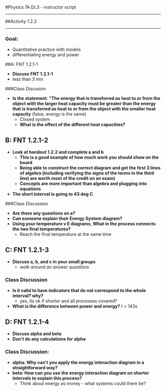 #Physics 7A DL3 - instructor script

-----------------------

##Activity 1.2.2

-----------------------

### Goal:
* Quantitative practice with models
* differentiating energy and power


##A: FNT 1.2.1-1
* **Discuss FNT 1.2.1-1**
* less than 3 min

###Class Discusion
* **Is the statement: "The energy that is transferred as heat to or from the object with the larger
heat capacity must be greater than the energy that is transferred as heat to or from the object
with the smaller heat capacity** (false, energy is the same)
	* Closed system
	* **What is the effect of the different heat capacities?**

## B: FNT 1.2.1-2
* **Look at handout 1.2.2 and complete a and b**
	* **This is a good example of how much work you should show on the board**
	* **Being able to construct the correct diagram and get the first 3 lines of algebra
	(including verifying the signs of the terms in the third line) are worth most of the credit on an exam)**
	* **Concepts are more important than algebra and plugging into equations**
* **The short interval is going to 43 deg C**

###Class Discussion
* **Are there any questions on a?**
* **Can someone explain their Energy System diagram?**
* **Using your temperature v E diagrams, What in the process connects the two final temperatures?**
	* Reach the final temperature at the same time

## C: FNT 1.2.1-3
* **Discuss a, b, and c in your small groups**
	* *walk around an answer questions*

### Class Discussion
* **Is it valid to have indicators that do not correspond to the whole interval? why?**
	* yes, its ok if shorter and all processes covered?
* **What is the difference between power and energy?**
	t = 143s

## D: FNT 1.2.1-4
* **Discuss alpha and beta**
* **Don't do any calculations for alpha**

### Class Discussion:
* **alpha: Why can't you apply the energy interaction diagram in a straightforward way?**
* **beta: How can you use the energy interaction diagram on shorter intervals to explain this process?**
	* Think about energy as money - what systems could there be?
